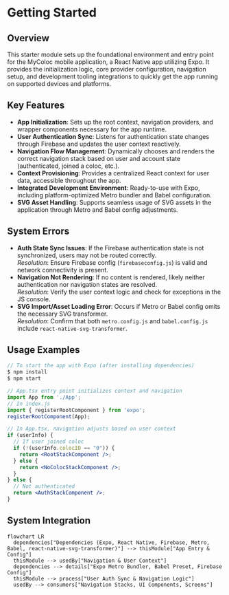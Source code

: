 # Getting Started

## Overview
This starter module sets up the foundational environment and entry point for the MyColoc mobile application, a React Native app utilizing Expo. It provides the initialization logic, core provider configuration, navigation setup, and development tooling integrations to quickly get the app running on supported devices and platforms.

## Key Features

- **App Initialization**: Sets up the root context, navigation providers, and wrapper components necessary for the app runtime.
- **User Authentication Sync**: Listens for authentication state changes through Firebase and updates the user context reactively.
- **Navigation Flow Management**: Dynamically chooses and renders the correct navigation stack based on user and account state (authenticated, joined a coloc, etc.).
- **Context Provisioning**: Provides a centralized React context for user data, accessible throughout the app.
- **Integrated Development Environment**: Ready-to-use with Expo, including platform-optimized Metro bundler and Babel configuration.
- **SVG Asset Handling**: Supports seamless usage of SVG assets in the application through Metro and Babel config adjustments.

## System Errors

- **Auth State Sync Issues**: If the Firebase authentication state is not synchronized, users may not be routed correctly.  
  _Resolution_: Ensure Firebase config (`firebaseconfig.js`) is valid and network connectivity is present.
- **Navigation Not Rendering**: If no content is rendered, likely neither authentication nor navigation states are resolved.  
  _Resolution_: Verify the user context logic and check for exceptions in the JS console.
- **SVG Import/Asset Loading Error**: Occurs if Metro or Babel config omits the necessary SVG transformer.  
  _Resolution_: Confirm that both `metro.config.js` and `babel.config.js` include `react-native-svg-transformer`.

## Usage Examples

```jsx
// To start the app with Expo (after installing dependencies)
$ npm install
$ npm start

// App.tsx entry point initializes context and navigation
import App from './App';
// In index.js
import { registerRootComponent } from 'expo';
registerRootComponent(App);

// In App.tsx, navigation adjusts based on user context
if (userInfo) {
  // If user joined coloc
  if (!(userInfo.colocID == "0")) {
    return <RootStackComponent />;
  } else {
    return <NoColocStackComponent />;
  }
} else {
  // Not authenticated
  return <AuthStackComponent />;
}
```

## System Integration

```mermaid
flowchart LR
  dependencies["Dependencies (Expo, React Native, Firebase, Metro, Babel, react-native-svg-transformer)"] --> thisModule["App Entry & Config"]
  thisModule --> usedBy["Navigation & User Context"]
  dependencies --> details["Expo Metro Bundler, Babel Preset, Firebase Config"]
  thisModule --> process["User Auth Sync & Navigation Logic"]
  usedBy --> consumers["Navigation Stacks, UI Components, Screens"]
```
